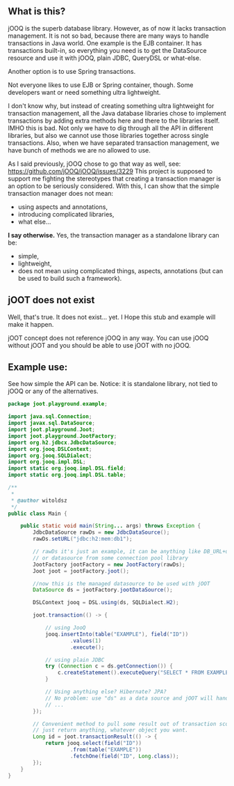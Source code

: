 What is this?
-------------

jOOQ is the superb database library. However, as of now it lacks transaction management. It is not so bad, because there are many ways to handle transactions in Java world. One example is the EJB container. It has transactions built-in, so everything you need is to get the DataSource resource and use it with jOOQ, plain JDBC, QueryDSL or what-else.

Another option is to use Spring transactions.

Not everyone likes to use EJB or Spring container, though. Some developers want or need something ultra lightweight.

I don't know why, but instead of creating something ultra lightweight for transaction management, all the Java database libraries chose to implement transactions by adding extra methods here and there to the libraries itself. IMHO this is bad. Not only we have to dig through all the API in different libraries, but also we cannot use those libraries together across single transactions. Also, when we have separated transaction management, we have bunch of methods we are no allowed to use.

As I said previously, jOOQ chose to go that way as well, see: https://github.com/jOOQ/jOOQ/issues/3229
This project is supposed to support me fighting the stereotypes that creating a transaction manager is an option to be seriously considered. With this, I can show that the simple transaction manager does not mean:
- using aspects and annotations,
- introducing complicated libraries,
- what else...

**I say otherwise.** Yes, the transaction manager as a standalone library can be:
- simple,
- lightweight,
- does not mean using complicated things, aspects, annotations (but can be used to build such a framework).

jOOT does not exist
-------------------

Well, that's true. It does not exist... yet. I Hope this stub and example will make it happen.

jOOT concept does not reference jOOQ in any way. You can use jOOQ without jOOT and you should be able to use jOOT with no jOOQ.

Example use:
------------

See how simple the API can be. Notice: it is standalone library, not tied to jOOQ or any of the alternatives.

```java
package joot.playground.example;

import java.sql.Connection;
import javax.sql.DataSource;
import joot.playground.Joot;
import joot.playground.JootFactory;
import org.h2.jdbcx.JdbcDataSource;
import org.jooq.DSLContext;
import org.jooq.SQLDialect;
import org.jooq.impl.DSL;
import static org.jooq.impl.DSL.field;
import static org.jooq.impl.DSL.table;

/**
 *
 * @author witoldsz
 */
public class Main {

    public static void main(String... args) throws Exception {
        JdbcDataSource rawDs = new JdbcDataSource();
        rawDs.setURL("jdbc:h2:mem:db1");

        // rawDs it's just an example, it can be anything like DB_URL+username+password,
        // or datasource from some connection pool library
        JootFactory jootFactory = new JootFactory(rawDs);
        Joot joot = jootFactory.joot();

        //now this is the managed datasource to be used with jOOT
        DataSource ds = jootFactory.jootDataSource();

        DSLContext jooq = DSL.using(ds, SQLDialect.H2);

        joot.transaction(() -> {

            // using JooQ
            jooq.insertInto(table("EXAMPLE"), field("ID"))
                    .values(1)
                    .execute();

            // using plain JDBC
            try (Connection c = ds.getConnection()) {
                c.createStatement().executeQuery("SELECT * FROM EXAMPLE");
            }

            // Using anything else? Hibernate? JPA?
            // No problem: use "ds" as a data source and jOOT will handle transactions
            // ...
        });

        // Convenient method to pull some result out of transaction scope;
        // just return anything, whatever object you want.
        Long id = joot.transactionResult(() -> {
            return jooq.select(field("ID"))
                    .from(table("EXAMPLE"))
                    .fetchOne(field("ID", Long.class));
        });
    }
}

```